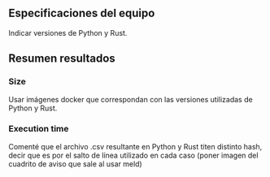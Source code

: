 ## Especificaciones del equipo

Indicar versiones de Python y Rust.

## Resumen resultados

### Size

Usar imágenes docker que correspondan con las versiones utilizadas de Python y Rust.

### Execution time

Comenté que el archivo .csv resultante en Python y Rust titen distinto hash, decir que es por el salto de línea utilizado en cada caso (poner imagen del cuadrito de aviso que sale al usar meld)
